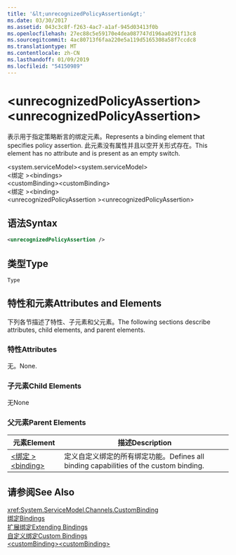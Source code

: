 ```yaml
---
title: '&lt;unrecognizedPolicyAssertion&gt;'
ms.date: 03/30/2017
ms.assetid: 043c3c8f-f263-4ac7-a1af-945d03413f0b
ms.openlocfilehash: 27ec88c5e59170e4dea087747d196aa0291f13c8
ms.sourcegitcommit: 4ac80713f6faa220e5a119d5165308a58f7ccdc8
ms.translationtype: MT
ms.contentlocale: zh-CN
ms.lasthandoff: 01/09/2019
ms.locfileid: "54150989"
---
```

# <a name="ltunrecognizedpolicyassertiongt"></a><span data-ttu-id="fe232-102">&lt;unrecognizedPolicyAssertion&gt;</span><span class="sxs-lookup"><span data-stu-id="fe232-102">&lt;unrecognizedPolicyAssertion&gt;</span></span>
<span data-ttu-id="fe232-103">表示用于指定策略断言的绑定元素。</span><span class="sxs-lookup"><span data-stu-id="fe232-103">Represents a binding element that specifies policy assertion.</span></span> <span data-ttu-id="fe232-104">此元素没有属性并且以空开关形式存在。</span><span class="sxs-lookup"><span data-stu-id="fe232-104">This element has no attribute and is present as an empty switch.</span></span>  
  
 <span data-ttu-id="fe232-105">\<system.serviceModel></span><span class="sxs-lookup"><span data-stu-id="fe232-105">\<system.serviceModel></span></span>  
<span data-ttu-id="fe232-106">\<绑定 ></span><span class="sxs-lookup"><span data-stu-id="fe232-106">\<bindings></span></span>  
<span data-ttu-id="fe232-107">\<customBinding></span><span class="sxs-lookup"><span data-stu-id="fe232-107">\<customBinding></span></span>  
<span data-ttu-id="fe232-108">\<绑定 ></span><span class="sxs-lookup"><span data-stu-id="fe232-108">\<binding></span></span>  
<span data-ttu-id="fe232-109">\<unrecognizedPolicyAssertion ></span><span class="sxs-lookup"><span data-stu-id="fe232-109">\<unrecognizedPolicyAssertion></span></span>  
  
## <a name="syntax"></a><span data-ttu-id="fe232-110">语法</span><span class="sxs-lookup"><span data-stu-id="fe232-110">Syntax</span></span>  
  
```xml  
<unrecognizedPolicyAssertion />
```  
  
## <a name="type"></a><span data-ttu-id="fe232-111">类型</span><span class="sxs-lookup"><span data-stu-id="fe232-111">Type</span></span>  
 `Type`  
  
## <a name="attributes-and-elements"></a><span data-ttu-id="fe232-112">特性和元素</span><span class="sxs-lookup"><span data-stu-id="fe232-112">Attributes and Elements</span></span>  
 <span data-ttu-id="fe232-113">下列各节描述了特性、子元素和父元素。</span><span class="sxs-lookup"><span data-stu-id="fe232-113">The following sections describe attributes, child elements, and parent elements.</span></span>  
  
### <a name="attributes"></a><span data-ttu-id="fe232-114">特性</span><span class="sxs-lookup"><span data-stu-id="fe232-114">Attributes</span></span>  
 <span data-ttu-id="fe232-115">无。</span><span class="sxs-lookup"><span data-stu-id="fe232-115">None.</span></span>  
  
### <a name="child-elements"></a><span data-ttu-id="fe232-116">子元素</span><span class="sxs-lookup"><span data-stu-id="fe232-116">Child Elements</span></span>  
 <span data-ttu-id="fe232-117">无</span><span class="sxs-lookup"><span data-stu-id="fe232-117">None</span></span>  
  
### <a name="parent-elements"></a><span data-ttu-id="fe232-118">父元素</span><span class="sxs-lookup"><span data-stu-id="fe232-118">Parent Elements</span></span>  
  
|<span data-ttu-id="fe232-119">元素</span><span class="sxs-lookup"><span data-stu-id="fe232-119">Element</span></span>|<span data-ttu-id="fe232-120">描述</span><span class="sxs-lookup"><span data-stu-id="fe232-120">Description</span></span>|  
|-------------|-----------------|  
|[<span data-ttu-id="fe232-121">\<绑定 ></span><span class="sxs-lookup"><span data-stu-id="fe232-121">\<binding></span></span>](../../../../../docs/framework/misc/binding.md)|<span data-ttu-id="fe232-122">定义自定义绑定的所有绑定功能。</span><span class="sxs-lookup"><span data-stu-id="fe232-122">Defines all binding capabilities of the custom binding.</span></span>|  
  
## <a name="see-also"></a><span data-ttu-id="fe232-123">请参阅</span><span class="sxs-lookup"><span data-stu-id="fe232-123">See Also</span></span>  
 <xref:System.ServiceModel.Channels.CustomBinding>  
 [<span data-ttu-id="fe232-124">绑定</span><span class="sxs-lookup"><span data-stu-id="fe232-124">Bindings</span></span>](../../../../../docs/framework/wcf/bindings.md)  
 [<span data-ttu-id="fe232-125">扩展绑定</span><span class="sxs-lookup"><span data-stu-id="fe232-125">Extending Bindings</span></span>](../../../../../docs/framework/wcf/extending/extending-bindings.md)  
 [<span data-ttu-id="fe232-126">自定义绑定</span><span class="sxs-lookup"><span data-stu-id="fe232-126">Custom Bindings</span></span>](../../../../../docs/framework/wcf/extending/custom-bindings.md)  
 [<span data-ttu-id="fe232-127">\<customBinding></span><span class="sxs-lookup"><span data-stu-id="fe232-127">\<customBinding></span></span>](../../../../../docs/framework/configure-apps/file-schema/wcf/custombinding.md)
